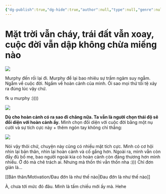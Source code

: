```yaml
---
{"dg-publish":true,"dg-hide":true,"author":null,"type":null,"genre":null,"word-count":null,"tags":["publish","journal"],"title":"Mặt trời vẫn cháy, trái đất vẫn xoay, cuộc đời vẫn dập không chừa miếng nào","permalink":"/0-journal/nam-2023/thang-8/2023-08-26/","hide":true,"dgPassFrontmatter":true}
---
```



# Mặt trời vẫn cháy, trái đất vẫn xoay, cuộc đời vẫn dập không chừa miếng nào

![](https://i.imgur.com/Qg0xsNr.png)

Murphy đến rồi lại đi.
Murphy để lại bao nhiêu sự trầm ngâm suy ngẫm.
Ngẫm về cuộc đời.
Ngầm về hoàn cảnh của mình.
Ôi sao mọi thứ tồi tệ xảy ra đúng lúc vậy chứ.

fk u murphy :))))

![](https://i.imgur.com/ifFfEl7.gif)

**Dù cho hoàn cảnh có ra sao đi chăng nữa. Ta vẫn là người chọn thái độ sẽ đối diện với hoàn cảnh ấy.** Mình chọn đối diện với cuộc đời bằng một nụ cười và sự tích cực này + thêm ngón tay không chỉ thẳng:

![](https://i.imgur.com/HrFUvmG.gif)

Nói vậy thôi chứ, chuyện này cũng có nhiều mặt tích cực. Mình có cơ hội nhìn lại bản thân, nhìn lại hoàn cảnh và cố gắng hơn. Ngoài ra, mình vẫn còn đầy đủ bố mẹ, bao người ngoài kia có hoàn cảnh còn đáng thương hơn mình nhiều. Ở đó mà chê trách ai. Nhưng mà thốn thì vẫn thốn nha :))) Chỉ đơn giản là…

[[Bản thân/Motivation/Đau đớn là như thế nào\|Đau đớn là như thế nào]]

À, chưa tới mức đó đâu. Mình là tấm chiếu mới ấy mà. Hehe